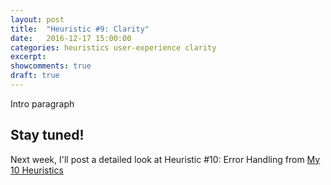 ```yaml
---
layout: post
title:  "Heuristic #9: Clarity"
date:   2016-12-17 15:00:00
categories: heuristics user-experience clarity
excerpt:
showcomments: true
draft: true
---
```


Intro paragraph

## Stay tuned!

Next week, I'll post a detailed look at Heuristic #10: Error Handling from [My 10 Heuristics](/heuristics/user-experience/2016/10/07/heuristics-overview.html)
